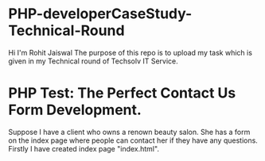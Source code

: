 # PHP-developerCaseStudy-Technical-Round
Hi I'm Rohit Jaiswal
The purpose of this repo is to upload my task which is given in my Technical round of Techsolv IT Service.
# PHP Test: The Perfect Contact Us Form Development.
Suppose I have a client who owns a renown beauty salon. She has a form on the index page where people can contact her if they have any questions.
Firstly I have created index page "index.html". 

